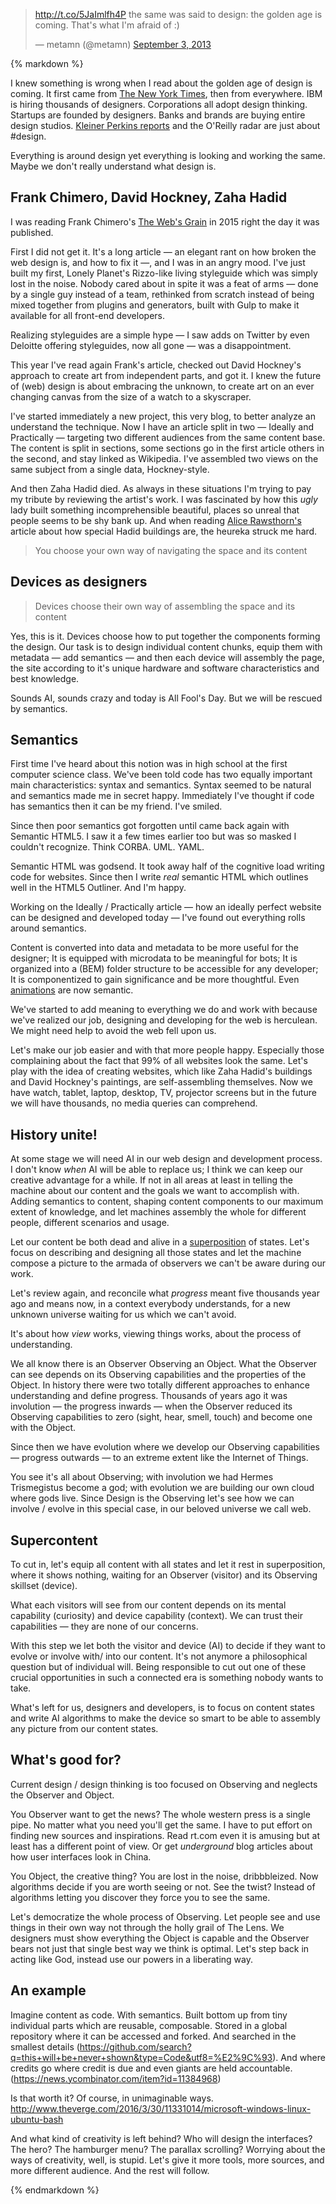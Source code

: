 <blockquote class="twitter-tweet" data-lang="en"><p lang="en" dir="ltr"><a href="http://t.co/5JaImlfh4P">http://t.co/5JaImlfh4P</a> the same was said to design: the golden age is coming. That&#39;s what I&#39;m afraid of :)</p>&mdash; metamn (@metamn) <a href="https://twitter.com/metamn/status/374795474899062784">September 3, 2013</a></blockquote>
<script async src="//platform.twitter.com/widgets.js" charset="utf-8"></script>

{% markdown %}

I knew something is wrong when I read about the golden age of design is coming. It first came from <a href="http://www.nytimes.com/2014/09/22/t-magazine/design-golden-age.html?_r=0" title="New York Times">The New York Times</a>, then from everywhere.
IBM is hiring thousands of designers. Corporations all adopt design thinking. Startups are founded by designers. Banks and brands are buying entire design studios. <a href="http://www.kpcb.com/blog/design-in-tech-report-2015" title="Kleiner Perkins reports">Kleiner Perkins reports</a> and the O'Reilly radar are just about #design.

Everything is around design yet everything is looking and working the same.
Maybe we don't really understand what design is.


## Frank Chimero, David Hockney, Zaha Hadid

I was reading Frank Chimero's <a href="http://www.frankchimero.com/writing/the-webs-grain/" title="The Web's Grain">The Web's Grain</a> in 2015 right the day it was published.

First I did not get it. It's a long article &mdash; an elegant rant on how broken the web design is, and how to fix it &mdash;, and I was in an angry mood.
I've just built my first, Lonely Planet's Rizzo-like living styleguide which was simply lost in the noise.
Nobody cared about in spite it was a feat of arms &mdash; done by a single guy instead of a team, rethinked from scratch instead of being mixed together from plugins and generators, built with Gulp to make it available for all front-end developers.

Realizing styleguides are a simple hype &mdash; I saw adds on Twitter by even Deloitte offering styleguides, now all gone &mdash; was a disappointment.

This year I've read again Frank's article, checked out David Hockney's approach to create art from independent parts, and got it. I knew the future of (web) design is about embracing the unknown, to create art on an ever changing canvas from the size of a watch to a skyscraper.

I've started immediately a new project, this very blog, to better analyze an understand the technique. Now I have an article split in two &mdash; Ideally and Practically &mdash; targeting two different audiences from the same content base. The content is split in sections, some sections go in the first article others in the second, and stay linked as Wikipedia. I've assembled two views on the same subject from a single data, Hockney-style.

And then Zaha Hadid died. As always in these situations I'm trying to pay my tribute by reviewing the artist's work. I was fascinated by how this *ugly* lady built something incomprehensible beautiful, places so unreal that people seems to be shy bank up.
And when reading <a href="http://www.theguardian.com/artanddesign/2007/oct/17/architecture" title="Alice Rawsthorn">Alice Rawsthorn's</a> article about how special Hadid buildings are, the heureka struck me hard.

> You choose your own way of navigating the space and its content


## Devices as designers

> Devices choose their own way of assembling the space and its content

Yes, this is it. Devices choose how to put together the components forming the design. Our task is to design individual content chunks, equip them with metadata &mdash; add semantics &mdash; and then each device will assembly the page, the site according to it's unique hardware and software characteristics and best knowledge.

Sounds AI, sounds crazy and today is All Fool's Day.
But we will be rescued by semantics.


## Semantics

First time I've heard about this notion was in high school at the first computer science class. We've been told code has two equally important main characteristics: syntax and semantics. Syntax seemed to be natural and semantics made me in secret happy. Immediately I've thought if code has semantics then it can be my friend. I've smiled.

Since then poor semantics got forgotten until came back again with Semantic HTML5. I saw it a few times earlier too but was so masked I couldn't recognize. Think CORBA. UML. YAML.

Semantic HTML was godsend. It took away half of the cognitive load writing code for websites. Since then I write *real* semantic HTML which outlines well in the HTML5 Outliner. And I'm happy.

Working on the Ideally / Practically article &mdash; how an ideally perfect website can be designed and developed today &mdash; I've found out everything rolls around semantics.

Content is converted into data and metadata to be more useful for the designer; It is equipped with microdata to be meaningful for bots; It is organized into a (BEM) folder structure to be accessible for any developer; It is componentized to gain significance and be more thoughtful.
Even <a href="http://alistapart.com/article/motion-with-meaning-semantic-animation-in-interface-design" title="Motion with Meaning: Semantic Animation in Interface Design">animations</a> are now semantic.

We've started to add meaning to everything we do and work with because we've realized our job, designing and developing for the web is herculean. We might need help to avoid the web fell upon us.

Let's make our job easier and with that more people happy. Especially those complaining about the fact that 99% of all websites look the same.
Let's play with the idea of creating websites, which like Zaha Hadid's buildings and David Hockney's paintings, are self-assembling themselves.
Now we have watch, tablet, laptop, desktop, TV, projector screens but in the future we will have thousands, no media queries can comprehend.


## History unite!

At some stage we will need AI in our web design and development process. I don't know *when* AI will be able to replace us; I think we can keep our creative advantage for a while. If not in all areas at least in telling the machine about our content and the goals we want to accomplish with. Adding semantics to content, shaping content components to our maximum extent of knowledge, and let machines assembly the whole for different people, different scenarios and usage.

Let our content be both dead and alive in a <a href="http://whatis.techtarget.com/definition/superposition">superposition</a> of states. Let's focus on describing and designing all those states and let the machine compose a picture to the armada of observers we can't be aware during our work.

Let's review again, and reconcile what *progress* meant five thousands year ago and means now, in a context everybody understands, for a new unknown universe waiting for us which we can't avoid.

It's about how *view* works, viewing things works, about the process of understanding.

We all know there is an Observer Observing an Object. What the Observer can see depends on its Observing capabilities and the properties of the Object. In history there were two totally different approaches to enhance understanding and define progress. Thousands of years ago it was involution &mdash; the progress inwards &mdash; when the Observer reduced its Observing capabilities to zero (sight, hear, smell, touch) and become one with the Object.

Since then we have evolution where we develop our Observing capabilities &mdash; progress outwards &mdash; to an extreme extent like the Internet of Things.

You see it's all about Observing; with involution we had Hermes Trismegistus become a god; with evolution we are building our own cloud where gods live.
Since Design is the Observing let's see how we can involve / evolve in this special case, in our beloved universe we call web.


## Supercontent

To cut in, let's equip all content with all states and let it rest in superposition, where it shows nothing, waiting for an Observer (visitor) and its Observing skillset (device).

What each visitors will see from our content depends on its mental capability (curiosity) and device capability (context). We can trust their capabilities &mdash; they are none of our concerns.  

With this step we let both the visitor and device (AI) to decide if they want to evolve or involve with/ into our content. It's not anymore a philosophical question but of individual will. Being responsible to cut out one of these crucial opportunities in such a connected era is something nobody wants to take.

What's left for us, designers and developers, is to focus on content states and write AI algorithms to make the device so smart to be able to assembly any picture from our content states.


## What's good for?

Current design / design thinking is too focused on Observing and neglects the Observer and Object.

You Observer want to get the news? The whole western press is a single pipe. No matter what you need you'll get the same. I have to put effort on finding new sources and inspirations. Read rt.com even it is amusing but at least has a different point of view. Or get *underground* blog articles about how user interfaces look in China.

You Object, the creative thing? You are lost in the noise, dribbbleized. Now algorithms decide if you are worth seeing or not. See the twist? Instead of algorithms letting you discover they force you to see the same.

Let's democratize the whole process of Observing. Let people see and use things in their own way not through the holly grail of The Lens. We designers must show everything the Object is capable and the Observer bears not just that single best way we think is optimal. Let's step back in acting like God, instead use our powers in a liberating way.


## An example

Imagine content as code. With semantics. Built bottom up from tiny individual parts which are reusable, composable. Stored in a global repository where it can be accessed and forked. And searched in the smallest details (https://github.com/search?q=this+will+be+never+shown&type=Code&utf8=%E2%9C%93). And where credits go where credit is due and even giants are held accountable. (https://news.ycombinator.com/item?id=11384968)

Is that worth it? Of course, in unimaginable ways. http://www.theverge.com/2016/3/30/11331014/microsoft-windows-linux-ubuntu-bash

And what kind of creativity is left behind? Who will design the interfaces? The hero? The hamburger menu? The parallax scrolling?
Worrying about the ways of creativity, well, is stupid. Let's give it more tools, more sources, and more different audience. And the rest will follow.








{% endmarkdown %}
